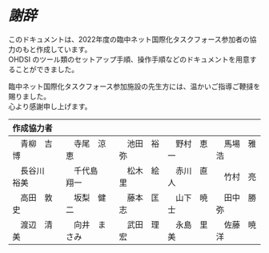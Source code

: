 # *謝辞*

このドキュメントは、2022年度の臨中ネット国際化タスクフォース参加者の協力のもと作成しています。  
OHDSI のツール類のセットアップ手順、操作手順などのドキュメントを用意することができました。  

臨中ネット国際化タスクフォース参加施設の先生方には、温かいご指導ご鞭撻を賜りました。  
心より感謝申し上げます。  

|作成協力者|||||
|:---|:---|:---|:---|:---|
|　青柳　吉博　|　寺尾　涼恵　|　池田　裕弥　|　野村　恵一　|　馬場　雅浩　|
|　長谷川　裕美　|　千代島　翔一　|　松木　絵里　|　赤川　直人　|　竹村　亮　|
|　高田　敦史　|　坂梨　健二　|　藤本　匡志　|　山下　暁士　|　田中　勝弥　|
|　渡辺　清美　|　向井　まさみ　|　武田　理宏　|　永島　里美　|　佐藤　暁洋　|
